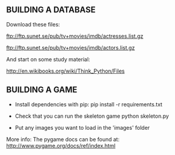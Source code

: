 ## BUILDING A DATABASE 

Download these files: 

ftp://ftp.sunet.se/pub/tv+movies/imdb/actresses.list.gz

ftp://ftp.sunet.se/pub/tv+movies/imdb/actors.list.gz

And start on some study material: 

http://en.wikibooks.org/wiki/Think_Python/Files


## BUILDING A GAME 

* Install dependencies with pip:
pip install -r requirements.txt

* Check that you can run the skeleton game
python skeleton.py

* Put any images you want to load in the 'images' folder

More info:
The pygame docs can be found at: http://www.pygame.org/docs/ref/index.html
